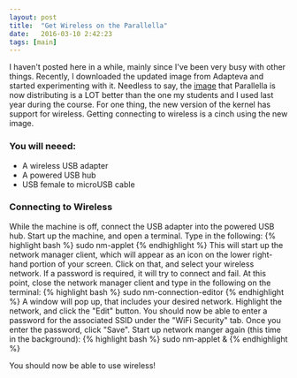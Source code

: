 ```yaml
---
layout: post
title:  "Get Wireless on the Parallella"
date:   2016-03-10 2:42:23
tags: [main]
---
```

I haven't posted here in a while, mainly since I've been very busy with
other things. Recently, I downloaded the updated image from Adapteva and 
started experimenting with it. Needless to say, the [image][image] that 
Parallella is now distributing is a LOT better than the one my students and 
I used last year during the course. For one thing, the new version of the 
kernel has support for wireless. Getting connecting to wireless is a cinch
using the new image.

### You will neeed: 
* A wireless USB adapter
* A powered USB hub
* USB female to microUSB cable

### Connecting to Wireless
While the machine is off, connect the USB adapter into the powered USB hub. 
Start up the machine, and open a terminal. Type in the following:
{% highlight bash %}
sudo nm-applet
{% endhighlight %}
This will start up the network manager client, which will appear as an icon 
on the lower right-hand portion of your screen. Click on that, and select 
your wireless network. If a password is required, it will try to connect 
and fail. At this point, close the network manager client and type in the 
following on the terminal:
{% highlight bash %}
sudo nm-connection-editor
{% endhighlight %}
A window will pop up, that includes your desired network. Highlight the network, 
and click the "Edit" button. You should now be able to enter a password for 
the associated SSID under the "WiFi Security" tab. Once you enter the password, 
click "Save". Start up network manger again (this time in the background):
{% highlight bash %}
sudo nm-applet &
{% endhighlight %}

You should now be able to use wireless!

[image]:     http://downloads.parallella.org/ubuntu/dists/trusty/image/ubuntu-14.04-hdmi-z7010-20140611.img.gz
[website]:   http://suzannejmatthews.com/

